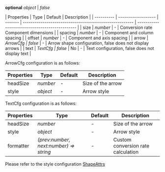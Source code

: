 <description>**optional** _object_ | _false_</description>

| Properties | Type                | Default | Description                                              |
| ---------- | ------------------- | ------- | -------------------------------------------------------- | ----------------------------------------------- |
| size       | _number_            | -       | Conversion rate Component dimensions                     |
| spacing    | _number_            | -       | Component and column spacing                             |
| offset     | _number_            | -       | Component and axis spacing                               |
| arrow      | _ArrowCfg \| false_ | -       | Arrow shape configuration, false does not display arrows |
| text       | _TextCfg \| false_  | No      | -                                                        | Text configuration, false does not display text |

ArrowCfg configuration is as follows:

| Properties | Type     | Default | Description       |
| ---------- | -------- | ------- | ----------------- |
| headSize   | _number_ | -       | Size of the arrow |
| style      | _object_ | -       | Arrow style       |

TextCfg configuration is as follows:

| Properties | Type                                   | Default | Description                        |
| ---------- | -------------------------------------- | ------- | ---------------------------------- |
| headSize   | _number_                               | -       | Size of the arrow                  |
| style      | _object_                               | -       | Arrow style                        |
| formatter  | _(prev:number, next:number) => string_ | -       | Custom conversion rate calculation |

Please refer to the style configuration [ShapeAttrs](/en/docs/api/graphic-style)
